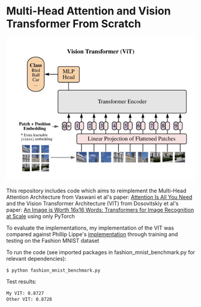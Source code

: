 # Multi-Head Attention and Vision Transformer From Scratch
![teaser](vision_transfomer.jpg)

This repository includes code which aims to reimplement the Multi-Head Attention Architecture from Vaswani et al's paper: [Attention Is All You Need](https://www.google.com/url?sa=t&source=web&rct=j&opi=89978449&url=https://arxiv.org/abs/1706.03762&ved=2ahUKEwj0kNChrIiFAxXD48kDHUuiAy8QFnoECAcQAQ&usg=AOvVaw2ceXGQohV5Kx51VSkfkG08) and the Vision Transformer Architecture (VIT) from Dosovitskiy et al's paper: [An Image is Worth 16x16 Words: Transformers for Image Recognition at Scale](https://arxiv.org/abs/2010.11929) using only PyTorch 

To evaluate the implementations, my implementation of the VIT was compared against Phillip Lippe's [implementation](https://uvadlc-notebooks.readthedocs.io/en/latest/tutorial_notebooks/tutorial15/Vision_Transformer.html) through training and testing on the Fashion MNIST dataset 

To run the code (see imported packages in fashion_mnist_benchmark.py for relevant dependencies):

```
$ python fashion_mnist_benchmark.py 
```

Test results:

```
My VIT: 0.8727
Other VIT: 0.8728
```
